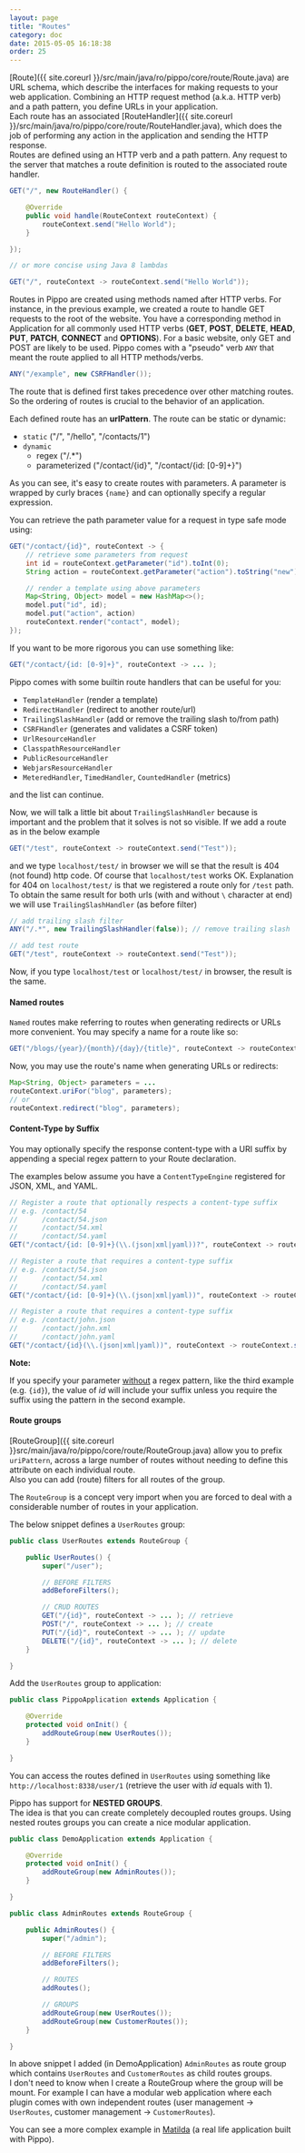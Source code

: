 ```yaml
---
layout: page
title: "Routes"
category: doc
date: 2015-05-05 16:18:38
order: 25
---
```


[Route]({{ site.coreurl }}/src/main/java/ro/pippo/core/route/Route.java) are URL schema, which describe the interfaces for making requests to your web application. Combining an HTTP request method (a.k.a. HTTP verb) and a path pattern, you define URLs in your application.  
Each route has an associated [RouteHandler]({{ site.coreurl }}/src/main/java/ro/pippo/core/route/RouteHandler.java), which does the job of performing any action in the application and sending the HTTP response.  
Routes are defined using an HTTP verb and a path pattern. Any request to the server that matches a route definition is routed to the associated route handler.

```java
GET("/", new RouteHandler() {

    @Override
    public void handle(RouteContext routeContext) {
        routeContext.send("Hello World");
    }

});

// or more concise using Java 8 lambdas

GET("/", routeContext -> routeContext.send("Hello World"));
```

Routes in Pippo are created using methods named after HTTP verbs. For instance, in the previous example, we created a route to handle GET requests to the root of the website. You have a corresponding method in Application for all commonly used HTTP verbs (__GET__, __POST__, __DELETE__, __HEAD__, __PUT__, __PATCH__, __CONNECT__ and __OPTIONS__). For a basic website, only GET and POST are likely to be used.
Pippo comes with a "pseudo" verb `ANY` that meant the route applied to all HTTP methods/verbs.
```java
ANY("/example", new CSRFHandler());
```

The route that is defined first takes precedence over other matching routes. So the ordering of routes is crucial to the behavior of an application.

Each defined route has an __urlPattern__.
The route can be static or dynamic:

- `static` ("/", "/hello", "/contacts/1")
- `dynamic`
   - regex ("/.*") 
   - parameterized ("/contact/{id}", "/contact/{id: [0-9]+}")

As you can see, it's easy to create routes with parameters. A parameter is wrapped by curly braces `{name}` and can optionally specify a regular expression.

You can retrieve the path parameter value for a request in type safe mode using:

```java
GET("/contact/{id}", routeContext -> {
    // retrieve some parameters from request
    int id = routeContext.getParameter("id").toInt(0);
    String action = routeContext.getParameter("action").toString("new");

    // render a template using above parameters
    Map<String, Object> model = new HashMap<>();
    model.put("id", id);
    model.put("action", action)
    routeContext.render("contact", model);
});
```

If you want to be more rigorous you can use something like:

```java
GET("/contact/{id: [0-9]+}", routeContext -> ... );
```

Pippo comes with some builtin route handlers that can be useful for you:
- `TemplateHandler` (render a template)
- `RedirectHandler` (redirect to another route/url)
- `TrailingSlashHandler` (add or remove the trailing slash to/from path)
- `CSRFHandler` (generates and validates a CSRF token)
- `UrlResourceHandler`
- `ClasspathResourceHandler`
- `PublicResourceHandler`
- `WebjarsResourceHandler`
- `MeteredHandler`, `TimedHandler`, `CountedHandler` (metrics)

and the list can continue.

Now, we will talk a little bit about `TrailingSlashHandler` because is important and the problem that it solves is not so visible.
If we add a route as in the below example
```java
GET("/test", routeContext -> routeContext.send("Test"));
```
and we type `localhost/test/` in browser we will se that the result is 404 (not found) http code.
Of course that `localhost/test` works OK. Explanation for 404 on `localhost/test/` is that we registered a route 
only for `/test` path.
To obtain the same result for both urls (with and without `\` character at end) we will use `TrailingSlashHandler` (as before filter)
```java
// add trailing slash filter
ANY("/.*", new TrailingSlashHandler(false)); // remove trailing slash

// add test route
GET("/test", routeContext -> routeContext.send("Test"));
```
Now, if you type `localhost/test` or `localhost/test/` in browser, the result is the same.

#### Named routes

`Named` routes make referring to routes when generating redirects or URLs more convenient. You may specify a name for a route like so:

```java
GET("/blogs/{year}/{month}/{day}/{title}", routeContext -> routeContext.render("myTemplate")).named("blog");
```

Now, you may use the route's name when generating URLs or redirects:

```java
Map<String, Object> parameters = ...
routeContext.uriFor("blog", parameters);
// or
routeContext.redirect("blog", parameters);
```
#### Content-Type by Suffix

You may optionally specify the response content-type with a URI suffix by appending a special regex pattern to your Route declaration.

The examples below assume you have a `ContentTypeEngine` registered for JSON, XML, and YAML.

```java
// Register a route that optionally respects a content-type suffix
// e.g. /contact/54
//      /contact/54.json
//      /contact/54.xml
//      /contact/54.yaml
GET("/contact/{id: [0-9]+}(\\.(json|xml|yaml))?", routeContext -> routeContext.send(contact));

// Register a route that requires a content-type suffix
// e.g. /contact/54.json
//      /contact/54.xml
//      /contact/54.yaml
GET("/contact/{id: [0-9]+}(\\.(json|xml|yaml))", routeContext -> routeContext.send(contact));

// Register a route that requires a content-type suffix
// e.g. /contact/john.json
//      /contact/john.xml
//      /contact/john.yaml
GET("/contact/{id}(\\.(json|xml|yaml))", routeContext -> routeContext.send(contact));
```

**Note:**

If you specify your parameter <u>without</u> a regex pattern, like the third example (e.g. `{id}`), the value of *id* will include your suffix unless you require the suffix using the pattern in the second example.

#### Route groups

[RouteGroup]({{ site.coreurl }}src/main/java/ro/pippo/core/route/RouteGroup.java) allow you to prefix <code>uriPattern</code>,
across a large number of routes without needing to define this attribute on each individual route.   
Also you can add (route) filters for all routes of the group.

The `RouteGroup` is a concept very import when you are forced to deal with a considerable number of routes in your application.  

The below snippet defines a `UserRoutes` group:

```java
public class UserRoutes extends RouteGroup {

    public UserRoutes() {
        super("/user");

        // BEFORE FILTERS
        addBeforeFilters();

        // CRUD ROUTES
        GET("/{id}", routeContext -> ... ); // retrieve
        POST("/", routeContext -> ... ); // create
        PUT("/{id}", routeContext -> ... ); // update
        DELETE("/{id}", routeContext -> ... ); // delete
    }

}
```

Add the `UserRoutes` group to application:

```java
public class PippoApplication extends Application {

    @Override
    protected void onInit() {
        addRouteGroup(new UserRoutes());
    }

}
```

You can access the routes defined in `UserRoutes` using something like `http://localhost:8338/user/1` (retrieve the user with _id_ equals with 1).

Pippo has support for __NESTED GROUPS__.  
The idea is that you can create completely decoupled routes groups. Using nested routes groups you can create a nice modular application.

```java
public class DemoApplication extends Application {

    @Override
    protected void onInit() {
        addRouteGroup(new AdminRoutes());
    }

}

public class AdminRoutes extends RouteGroup {

    public AdminRoutes() {
        super("/admin");

        // BEFORE FILTERS
        addBeforeFilters();

        // ROUTES
        addRoutes();

        // GROUPS
        addRouteGroup(new UserRoutes());
        addRouteGroup(new CustomerRoutes());
    }

}
```

In above snippet I added (in DemoApplication) `AdminRoutes` as route group which contains `UserRoutes` and `CustomerRoutes` as child routes groups.   
I don't need to know when I create a RouteGroup where the group will be mount. For example I can have a modular web application where each plugin comes with own independent routes (user management -> `UserRoutes`, customer management -> `CustomerRoutes`).  
  
You can see a more complex example in [Matilda](https://github.com/decebals/matilda/blob/master/src/main/java/ro/fortsoft/matilda/PippoApplication.java#L108) (a real life application built with Pippo).
 
